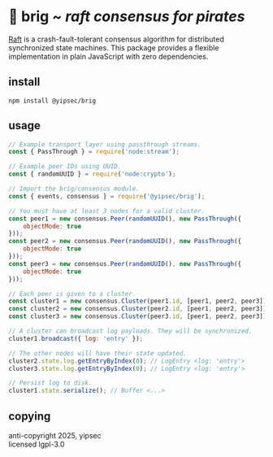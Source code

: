# 🦜 brig ~ *raft consensus for pirates*

[Raft](https://raft.github.io/raft.pdf) is a crash-fault-tolerant consensus 
algorithm for distributed synchronized state machines. This package provides 
a flexible implementation in plain JavaScript with zero dependencies.

## install

```
npm install @yipsec/brig
```

## usage

```js
// Example transport layer using passthrough streams.
const { PassThrough } = require('node:stream');

// Example peer IDs using UUID.
const { randomUUID } = require('node:crypto');

// Import the brig/consensus module.
const { events, consensus } = require('@yipsec/brig');

// You must have at least 3 nodes for a valid cluster.
const peer1 = new consensus.Peer(randomUUID(), new PassThrough({
    objectMode: true
}));
const peer2 = new consensus.Peer(randomUUID(), new PassThrough({
    objectMode: true
}));
const peer3 = new consensus.Peer(randomUUID(), new PassThrough({
    objectMode: true
}));

// Each peer is given to a cluster.
const cluster1 = new consensus.Cluster(peer1.id, [peer1, peer2, peer3]).join(); 
const cluster2 = new consensus.Cluster(peer2.id, [peer1, peer2, peer3]).join(); 
const cluster3 = new consensus.Cluster(peer3.id, [peer1, peer2, peer3]).join(); 

// A cluster can broadcast log payloads. They will be synchronized.
cluster1.broadcast({ log: 'entry' });

// The other nodes will have their state updated.
cluster2.state.log.getEntryByIndex(0); // LogEntry <log: 'entry'>
cluster3.state.log.getEntryByIndex(0); // LogEntry <log: 'entry'>

// Persist log to disk.
cluster1.state.serialize(); // Buffer <...>
```

## copying

anti-copyright 2025, yipsec  
licensed lgpl-3.0
